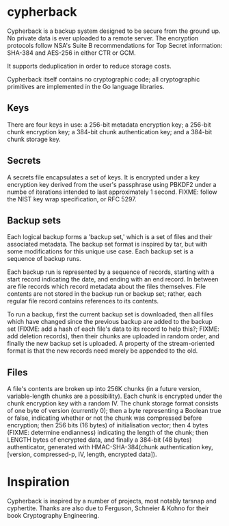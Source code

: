 cypherback
==========

Cypherback is a backup system designed to be secure from the ground
up.  No private data is ever uploaded to a remote server.  The
encryption protocols follow NSA's Suite B recommendations for Top
Secret information: SHA-384 and AES-256 in either CTR or GCM.

It supports deduplication in order to reduce storage costs.

Cypherback itself contains no cryptographic code; all cryptographic
primitives are implemented in the Go language libraries.

Keys
----

There are four keys in use: a 256-bit metadata encryption key; a
256-bit chunk encryption key; a 384-bit chunk authentication key; and
a 384-bit chunk storage key.

Secrets
-------

A secrets file encapsulates a set of keys.  It is encrypted under a
key encryption key derived from the user's passphrase using PBKDF2
under a numbe of iterations intended to last approximately 1 second.
FIXME: follow the NIST key wrap specification, or RFC 5297.

Backup sets
-----------

Each logical backup forms a 'backup set,' which is a set of files and
their associated metadata.  The backup set format is inspired by tar,
but with some modifications for this unique use case.  Each backup set
is a sequence of backup runs.

Each backup run is represented by a sequence of records, starting with
a start record indicating the date, and ending with an end record.  In
between are file records which record metadata about the files
themselves.  File contents are not stored in the backup run or backup
set; rather, each regular file record contains references to its
contents.

To run a backup, first the current backup set is downloaded, then all
files which have changed since the previous backup are added to the
backup set (FIXME: add a hash of each file's data to its record to
help this?; FIXME: add deletion records), then their chunks are
uploaded in random order, and finally the new backup set is uploaded.
A property of the stream-oriented format is that the new records need
merely be appended to the old.

Files
-----

A file's contents are broken up into 256K chunks (in a future version,
variable-length chunks are a possibility).  Each chunk is encrypted
under the chunk encryption key with a random IV.  The chunk storage
format consists of one byte of version (currently 0); then a byte
representing a Boolean true or false, indicating whether or not the
chunk was compressed before encryption; then 256 bits (16 bytes) of
initialisation vector; then 4 bytes (FIXME: determine endianness)
indicating the length of the chunk; then LENGTH bytes of encrypted
data, and finally a 384-bit (48 bytes) authenticator, generated with
HMAC-SHA-384(chunk authentication key,
[version, compressed-p, IV, length, encrypted data]).

Inspiration
===========

Cypherback is inspired by a number of projects, most notably tarsnap
and cyphertite.  Thanks are also due to Ferguson, Schneier & Kohno for
their book Cryptography Engineering.
